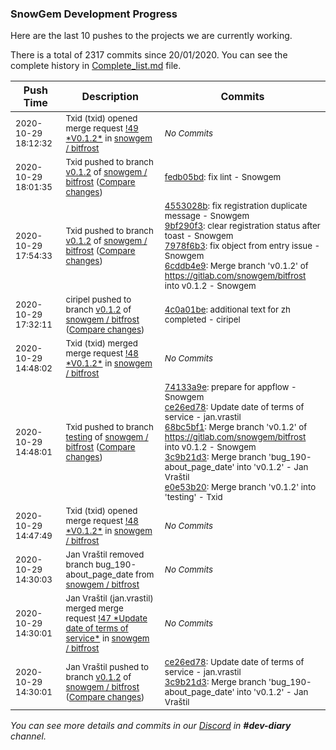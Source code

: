 
### SnowGem Development Progress

Here are the last 10 pushes to the projects we are currently working.

There is a total of 2317 commits since 20/01/2020. You can see the complete history in
 [Complete_list.md](Complete_list.md) file.

| Push Time | Description | Commits |
| --- | --- | --- |
| <sub>2020-10-29 18:12:32</sub> | <sub>Txid (txid) opened merge request [\!49 \*V0\.1\.2\*](https://gitlab.com/snowgem/bitfrost/-/merge_requests/49) in [snowgem / bitfrost](https://gitlab.com/snowgem/bitfrost)</sub> | <sub>_No Commits_</sub> |
| <sub>2020-10-29 18:01:35</sub> | <sub>Txid pushed to branch [v0\.1\.2](https://gitlab.com/snowgem/bitfrost/commits/v0.1.2) of [snowgem / bitfrost](https://gitlab.com/snowgem/bitfrost) ([Compare changes](https://gitlab.com/snowgem/bitfrost/compare/6cddb4e94a513a716667a96ec8e99cd0dad04e88...fedb05bd1f7276e58b59354c8c6dada437b4cc4e))</sub> | <sub>[fedb05bd](https://gitlab.com/snowgem/bitfrost/-/commit/fedb05bd1f7276e58b59354c8c6dada437b4cc4e): fix lint - Snowgem</sub> |
| <sub>2020-10-29 17:54:33</sub> | <sub>Txid pushed to branch [v0\.1\.2](https://gitlab.com/snowgem/bitfrost/commits/v0.1.2) of [snowgem / bitfrost](https://gitlab.com/snowgem/bitfrost) ([Compare changes](https://gitlab.com/snowgem/bitfrost/compare/4c0a01be3a22639a454ed2ec1def938c9e4caf0d...6cddb4e94a513a716667a96ec8e99cd0dad04e88))</sub> | <sub>[4553028b](https://gitlab.com/snowgem/bitfrost/-/commit/4553028b957651e0bb8b12fa312d9c82c176d06f): fix registration duplicate message - Snowgem<br>[9bf290f3](https://gitlab.com/snowgem/bitfrost/-/commit/9bf290f361281d82295991d7fd920f31e60c03c0): clear registration status after toast - Snowgem<br>[7978f6b3](https://gitlab.com/snowgem/bitfrost/-/commit/7978f6b3b22e1dd40a53a0c5e26ff21dd4996022): fix object from entry issue - Snowgem<br>[6cddb4e9](https://gitlab.com/snowgem/bitfrost/-/commit/6cddb4e94a513a716667a96ec8e99cd0dad04e88): Merge branch 'v0.1.2' of https://gitlab.com/snowgem/bitfrost into v0.1.2 - Snowgem</sub> |
| <sub>2020-10-29 17:32:11</sub> | <sub>ciripel pushed to branch [v0\.1\.2](https://gitlab.com/snowgem/bitfrost/commits/v0.1.2) of [snowgem / bitfrost](https://gitlab.com/snowgem/bitfrost) ([Compare changes](https://gitlab.com/snowgem/bitfrost/compare/3c9b21d305f0aa8b4c7af37495c5d6317c2becf5...4c0a01be3a22639a454ed2ec1def938c9e4caf0d))</sub> | <sub>[4c0a01be](https://gitlab.com/snowgem/bitfrost/-/commit/4c0a01be3a22639a454ed2ec1def938c9e4caf0d): additional text for zh completed - ciripel</sub> |
| <sub>2020-10-29 14:48:02</sub> | <sub>Txid (txid) merged merge request [\!48 \*V0\.1\.2\*](https://gitlab.com/snowgem/bitfrost/-/merge_requests/48) in [snowgem / bitfrost](https://gitlab.com/snowgem/bitfrost)</sub> | <sub>_No Commits_</sub> |
| <sub>2020-10-29 14:48:01</sub> | <sub>Txid pushed to branch [testing](https://gitlab.com/snowgem/bitfrost/commits/testing) of [snowgem / bitfrost](https://gitlab.com/snowgem/bitfrost) ([Compare changes](https://gitlab.com/snowgem/bitfrost/compare/c8c0d1ba4dc22a22fe90b29bb4790c38f67c593e...e0e53b2027bc46f6a2b97e0b9c0527cd37d23ee4))</sub> | <sub>[74133a9e](https://gitlab.com/snowgem/bitfrost/-/commit/74133a9ea3835f5e241bb1df7ced916acdab627f): prepare for appflow - Snowgem<br>[ce26ed78](https://gitlab.com/snowgem/bitfrost/-/commit/ce26ed78d8726811da4834033caff7ea5386fdaf): Update date of terms of service - jan.vrastil<br>[68bc5bf1](https://gitlab.com/snowgem/bitfrost/-/commit/68bc5bf1a88c79346518075a508cde0241af1a2f): Merge branch 'v0.1.2' of https://gitlab.com/snowgem/bitfrost into v0.1.2 - Snowgem<br>[3c9b21d3](https://gitlab.com/snowgem/bitfrost/-/commit/3c9b21d305f0aa8b4c7af37495c5d6317c2becf5): Merge branch 'bug_190-about_page_date' into 'v0.1.2' - Jan Vraštil<br>[e0e53b20](https://gitlab.com/snowgem/bitfrost/-/commit/e0e53b2027bc46f6a2b97e0b9c0527cd37d23ee4): Merge branch 'v0.1.2' into 'testing' - Txid</sub> |
| <sub>2020-10-29 14:47:49</sub> | <sub>Txid (txid) opened merge request [\!48 \*V0\.1\.2\*](https://gitlab.com/snowgem/bitfrost/-/merge_requests/48) in [snowgem / bitfrost](https://gitlab.com/snowgem/bitfrost)</sub> | <sub>_No Commits_</sub> |
| <sub>2020-10-29 14:30:03</sub> | <sub>Jan Vraštil removed branch bug_190-about_page_date from [snowgem / bitfrost](https://gitlab.com/snowgem/bitfrost)</sub> | <sub>_No Commits_</sub> |
| <sub>2020-10-29 14:30:01</sub> | <sub>Jan Vraštil (jan.vrastil) merged merge request [\!47 \*Update date of terms of service\*](https://gitlab.com/snowgem/bitfrost/-/merge_requests/47) in [snowgem / bitfrost](https://gitlab.com/snowgem/bitfrost)</sub> | <sub>_No Commits_</sub> |
| <sub>2020-10-29 14:30:01</sub> | <sub>Jan Vraštil pushed to branch [v0\.1\.2](https://gitlab.com/snowgem/bitfrost/commits/v0.1.2) of [snowgem / bitfrost](https://gitlab.com/snowgem/bitfrost) ([Compare changes](https://gitlab.com/snowgem/bitfrost/compare/68bc5bf1a88c79346518075a508cde0241af1a2f...3c9b21d305f0aa8b4c7af37495c5d6317c2becf5))</sub> | <sub>[ce26ed78](https://gitlab.com/snowgem/bitfrost/-/commit/ce26ed78d8726811da4834033caff7ea5386fdaf): Update date of terms of service - jan.vrastil<br>[3c9b21d3](https://gitlab.com/snowgem/bitfrost/-/commit/3c9b21d305f0aa8b4c7af37495c5d6317c2becf5): Merge branch 'bug_190-about_page_date' into 'v0.1.2' - Jan Vraštil</sub> |

_You can see more details and commits in our [Discord](https://discord.gg/zumGnbg) in **#dev-diary** channel._
